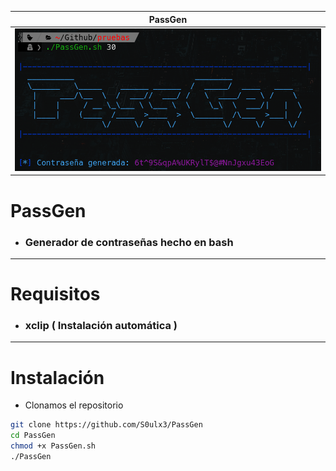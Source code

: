| PassGen |
| ------- |
|![f](https://github.com/S0ulx3/PassGen/blob/main/PassGen.png)


# PassGen
- ### Generador de contraseñas hecho en bash
-------
# Requisitos
- ### xclip ( Instalación automática )
-------------------
# Instalación
- Clonamos el repositorio
```bash
git clone https://github.com/S0ulx3/PassGen
cd PassGen
chmod +x PassGen.sh
./PassGen
```
